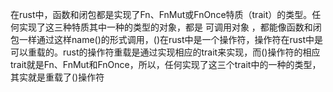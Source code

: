 在rust中，函数和闭包都是实现了Fn、FnMut或FnOnce特质（trait）的类型。任何实现了这三种特质其中一种的类型的对象，都是 可调用对象 ，都能像函数和闭包一样通过这样name()的形式调用，()在rust中是一个操作符，操作符在rust中是可以重载的。rust的操作符重载是通过实现相应的trait来实现，而()操作符的相应trait就是Fn、FnMut和FnOnce，所以，任何实现了这三个trait中的一种的类型，其实就是重载了()操作符